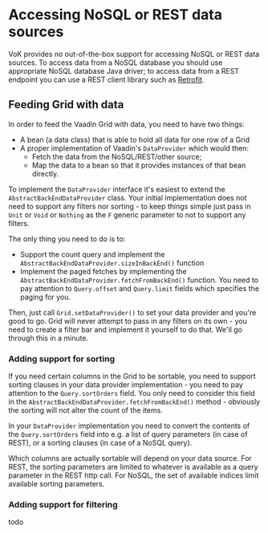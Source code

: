 # Accessing NoSQL or REST data sources

VoK provides no out-of-the-box support for accessing NoSQL or REST data
sources. To access data from a NoSQL database you should use appropriate NoSQL
database Java driver; to access data from a REST endpoint you can use a REST client
library such as [Retrofit](https://square.github.io/retrofit/).

## Feeding Grid with data

In order to feed the Vaadin Grid with data, you need to have two things:

* A bean (a data class) that is able to hold all data for one row of a Grid
* A proper implementation of Vaadin's `DataProvider` which would then:
  * Fetch the data from the NoSQL/REST/other source;
  * Map the data to a bean so that it provides instances of that bean directly.

To implement the `DataProvider` interface it's easiest to extend the
`AbstractBackEndDataProvider` class.
Your initial implementation does not need to support any filters nor sorting - to keep things simple just pass in `Unit`
or `Void` or `Nothing` as the `F` generic parameter to not to support any filters.

The only thing you need to do is to:
* Support the count query and implement the `AbstractBackEndDataProvider.sizeInBackEnd()` function
* Implement the paged fetches by implementing the `AbstractBackEndDataProvider.fetchFromBackEnd()`
  function. You need to pay attention to `Query.offset` and `Query.limit` fields which
  specifies the paging for you.

Then, just call `Grid.setDataProvider()` to set your data provider and you're good to go.
Grid will never attempt to pass in any filters on its own - you need to create
a filter bar and implement it yourself to do that. We'll go through this in a minute.

### Adding support for sorting

If you need certain columns in the Grid to be sortable, you need to support
sorting clauses in your data provider implementation - you need to pay attention
to the `Query.sortOrders` field. You only need to consider this field in the
`AbstractBackEndDataProvider.fetchFromBackEnd()` method - obviously the sorting
will not alter the count of the items.

In your `DataProvider` implementation you need to convert the contents of the
`Query.sortOrders` field into e.g. a list of query parameters (in case of REST),
or a sorting clauses (in case of a NoSQL query).

Which columns are actually sortable will depend on your data source. For REST,
the sorting parameters are limited to whatever is available as a query parameter in the
REST http call. For NoSQL, the set of available indices limit available sorting parameters.

### Adding support for filtering

todo
